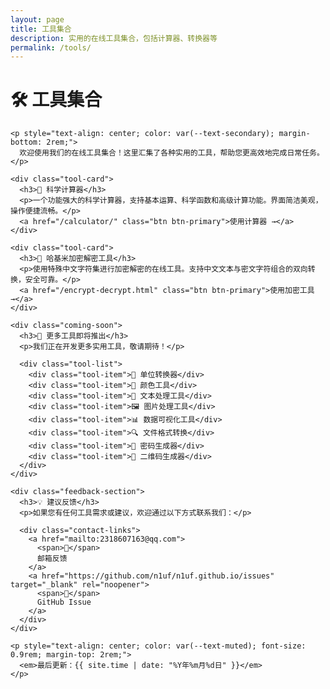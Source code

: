 ```yaml
---
layout: page
title: 工具集合
description: 实用的在线工具集合，包括计算器、转换器等
permalink: /tools/
---
```


<div class="tools-page">
  <div class="page-content">
    <h1>🛠️ 工具集合</h1>
    
    <p style="text-align: center; color: var(--text-secondary); margin-bottom: 2rem;">
      欢迎使用我们的在线工具集合！这里汇集了各种实用的工具，帮助您更高效地完成日常任务。
    </p>

    <div class="tool-card">
      <h3>🧮 科学计算器</h3>
      <p>一个功能强大的科学计算器，支持基本运算、科学函数和高级计算功能。界面简洁美观，操作便捷流畅。</p>
      <a href="/calculator/" class="btn btn-primary">使用计算器 →</a>
    </div>

    <div class="tool-card">
      <h3>🔐 哈基米加密解密工具</h3>
      <p>使用特殊中文字符集进行加密解密的在线工具。支持中文文本与密文字符组合的双向转换，安全可靠。</p>
      <a href="/encrypt-decrypt.html" class="btn btn-primary">使用加密工具 →</a>
    </div>

    <div class="coming-soon">
      <h3>🔧 更多工具即将推出</h3>
      <p>我们正在开发更多实用工具，敬请期待！</p>
      
      <div class="tool-list">
        <div class="tool-item">📐 单位转换器</div>
        <div class="tool-item">🎨 颜色工具</div>
        <div class="tool-item">📝 文本处理工具</div>
        <div class="tool-item">🖼️ 图片处理工具</div>
        <div class="tool-item">📊 数据可视化工具</div>
        <div class="tool-item">🔍 文件格式转换</div>
        <div class="tool-item">🔢 密码生成器</div>
        <div class="tool-item">📱 二维码生成器</div>
      </div>
    </div>

    <div class="feedback-section">
      <h3>💡 建议反馈</h3>
      <p>如果您有任何工具需求或建议，欢迎通过以下方式联系我们：</p>
      
      <div class="contact-links">
        <a href="mailto:2318607163@qq.com">
          <span>📧</span>
          邮箱反馈
        </a>
        <a href="https://github.com/n1uf/n1uf.github.io/issues" target="_blank" rel="noopener">
          <span>💬</span>
          GitHub Issue
        </a>
      </div>
    </div>

    <p style="text-align: center; color: var(--text-muted); font-size: 0.9rem; margin-top: 2rem;">
      <em>最后更新：{{ site.time | date: "%Y年%m月%d日" }}</em>
    </p>
  </div>
</div>
